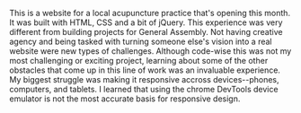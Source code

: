   This is a website for a local acupuncture practice that's opening this month. It was built with HTML, CSS and a bit of jQuery. 
  This experience was very different from building projects for General Assembly. Not having creative agency and being tasked with turning someone else's vision into a real website were new types of challenges. Although code-wise this was not my most challenging or exciting project, learning about some of the other obstacles that come up in this line of work was an invaluable experience. 
  My biggest struggle was making it responsive accross devices--phones, computers, and tablets. I learned that using the chrome DevTools device emulator is not the most accurate basis for responsive design.  
